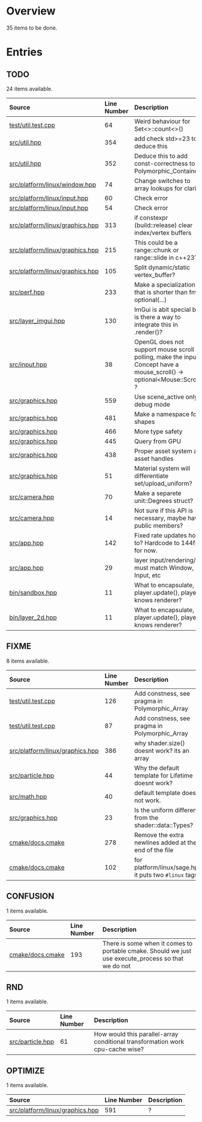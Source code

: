 # Overview

35 items to be done.

# Entries

## TODO

24 items available.

| Source | Line Number | Description |
|:-|:-|:-|
| [test/util.test.cpp](test/util.test.cpp) | 64 | Weird behaviour for Set<>::count<>() |
| [src/util.hpp](src/util.hpp) | 354 | add check std>=23 todo deduce this |
| [src/util.hpp](src/util.hpp) | 352 | Deduce this to add const-correctness to Polymorphic_Containers. |
| [src/platform/linux/window.hpp](src/platform/linux/window.hpp) | 74 | Change switches to array lookups for clarity |
| [src/platform/linux/input.hpp](src/platform/linux/input.hpp) | 60 | Check error |
| [src/platform/linux/input.hpp](src/platform/linux/input.hpp) | 54 | Check error |
| [src/platform/linux/graphics.hpp](src/platform/linux/graphics.hpp) | 313 | if constexpr (build::release) clear index/vertex buffers |
| [src/platform/linux/graphics.hpp](src/platform/linux/graphics.hpp) | 215 | This could be a range::chunk or range::slide in c++23? |
| [src/platform/linux/graphics.hpp](src/platform/linux/graphics.hpp) | 105 | Split dynamic/static vertex_buffer? |
| [src/perf.hpp](src/perf.hpp) | 233 | Make a specialization that is shorter than fmt's optional(...) |
| [src/layer_imgui.hpp](src/layer_imgui.hpp) | 130 | ImGui is abit special but is there a way to integrate this in .render()? |
| [src/input.hpp](src/input.hpp) | 38 | OpenGL does not support mouse scroll polling, make the input Concept have a mouse_scroll() -> optional\<Mouse::Scroll\> ? |
| [src/graphics.hpp](src/graphics.hpp) | 559 | Use scene_active only in debug mode |
| [src/graphics.hpp](src/graphics.hpp) | 481 | Make a namespace for shapes |
| [src/graphics.hpp](src/graphics.hpp) | 466 | More type safety |
| [src/graphics.hpp](src/graphics.hpp) | 445 | Query from GPU |
| [src/graphics.hpp](src/graphics.hpp) | 438 | Proper asset system and asset handles |
| [src/graphics.hpp](src/graphics.hpp) | 51 | Material system will differentiate set/upload_uniform? |
| [src/camera.hpp](src/camera.hpp) | 70 | Make a separete unit::Degrees struct? |
| [src/camera.hpp](src/camera.hpp) | 14 | Not sure if this API is necessary, maybe have public members? |
| [src/app.hpp](src/app.hpp) | 142 | Fixed rate updates how to? Hardcode to 144fps for now. |
| [src/app.hpp](src/app.hpp) | 29 | layer input/rendering/... must match Window, Input, etc |
| [bin/sandbox.hpp](bin/sandbox.hpp) | 11 | What to encapsulate, player.update(), player knows renderer? |
| [bin/layer_2d.hpp](bin/layer_2d.hpp) | 11 | What to encapsulate, player.update(), player knows renderer? |

## FIXME

8 items available.

| Source | Line Number | Description |
|:-|:-|:-|
| [test/util.test.cpp](test/util.test.cpp) | 126 | Add constness, see pragma in Polymorphic_Array |
| [test/util.test.cpp](test/util.test.cpp) | 87 | Add constness, see pragma in Polymorphic_Array |
| [src/platform/linux/graphics.hpp](src/platform/linux/graphics.hpp) | 386 | why shader.size() doesnt work? its an array |
| [src/particle.hpp](src/particle.hpp) | 44 | Why the default template for Lifetime doesnt work? |
| [src/math.hpp](src/math.hpp) | 40 | default template does not work. |
| [src/graphics.hpp](src/graphics.hpp) | 23 | Is the uniform different from the shader::data::Types? |
| [cmake/docs.cmake](cmake/docs.cmake) | 278 | Remove the extra newlines added at the end of the file |
| [cmake/docs.cmake](cmake/docs.cmake) | 102 | for platform/linux/sage.hpp it puts two `#linux` tags |

## CONFUSION

1 items available.

| Source | Line Number | Description |
|:-|:-|:-|
| [cmake/docs.cmake](cmake/docs.cmake) | 193 | There is some when it comes to portable cmake. Should we just use execute_process so that we do not |

## RND

1 items available.

| Source | Line Number | Description |
|:-|:-|:-|
| [src/particle.hpp](src/particle.hpp) | 61 | How would this parallel-array conditional transformation work cpu-cache wise? |

## OPTIMIZE

1 items available.

| Source | Line Number | Description |
|:-|:-|:-|
| [src/platform/linux/graphics.hpp](src/platform/linux/graphics.hpp) | 591 | ? |



